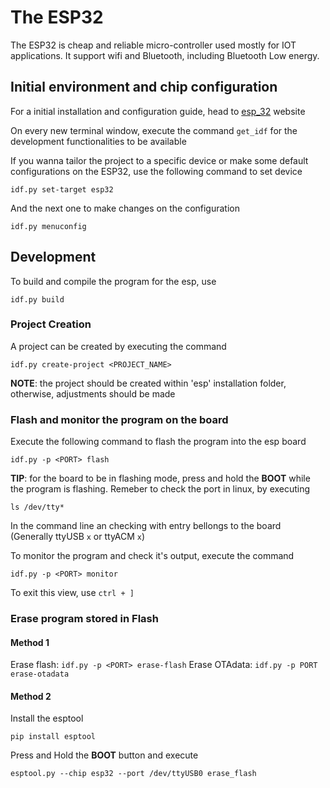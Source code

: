 # The ESP32

The ESP32 is cheap and reliable micro-controller used mostly for IOT applications. It support wifi and Bluetooth, including Bluetooth Low energy.

## Initial environment and chip configuration

For a initial installation and configuration guide, head to [esp_32](https://docs.espressif.com/projects/esp-idf/en/latest/esp32/get-started/linux-macos-setup.html) website

On every new terminal window, execute the command `get_idf` for the development functionalities to be available

If you wanna tailor the project to a specific device or make some default configurations on the ESP32, use the following command to set device

```
idf.py set-target esp32
```

And the next one to make changes on the configuration

```
idf.py menuconfig
```

## Development

To build and compile the program for the esp, use

```
idf.py build
```

### Project Creation

A project can be created by executing the command

```
idf.py create-project <PROJECT_NAME>
```

**NOTE**: the project should be created within 'esp' installation folder, otherwise, adjustments should be made

### Flash and monitor the program on the board

Execute the following command to flash the program into the esp board

```
idf.py -p <PORT> flash
```

**TIP**: for the board to be in flashing mode, press and hold the **BOOT** while the program is flashing. Remeber to check the port in linux, by executing

```
ls /dev/tty*
```

In the command line an checking with entry bellongs to the board (Generally ttyUSB `x` or ttyACM `x`)

To monitor the program and check it's output, execute the command

```
idf.py -p <PORT> monitor
```

To exit this view, use ``ctrl + ]``

### Erase program stored in Flash

#### Method 1

Erase flash: ``idf.py -p <PORT> erase-flash``
Erase OTAdata: ``idf.py -p PORT erase-otadata``

#### Method 2

Install the esptool

```
pip install esptool
```

Press and Hold the **BOOT** button and execute

```
esptool.py --chip esp32 --port /dev/ttyUSB0 erase_flash
```
